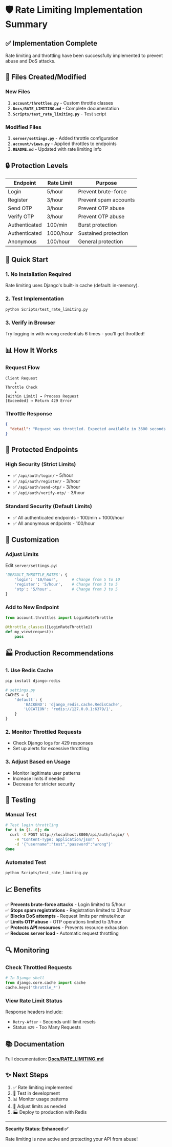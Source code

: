 # 🛡️ Rate Limiting Implementation Summary

## ✅ Implementation Complete

Rate limiting and throttling have been successfully implemented to prevent abuse and DoS attacks.

## 📁 Files Created/Modified

### New Files
1. **`account/throttles.py`** - Custom throttle classes
2. **`Docs/RATE_LIMITING.md`** - Complete documentation
3. **`Scripts/test_rate_limiting.py`** - Test script

### Modified Files
1. **`server/settings.py`** - Added throttle configuration
2. **`account/views.py`** - Applied throttles to endpoints
3. **`README.md`** - Updated with rate limiting info

## 🔒 Protection Levels

| Endpoint | Rate Limit | Purpose |
|----------|-----------|---------|
| Login | 5/hour | Prevent brute-force |
| Register | 3/hour | Prevent spam accounts |
| Send OTP | 3/hour | Prevent OTP abuse |
| Verify OTP | 3/hour | Prevent OTP abuse |
| Authenticated | 100/min | Burst protection |
| Authenticated | 1000/hour | Sustained protection |
| Anonymous | 100/hour | General protection |

## 🚀 Quick Start

### 1. No Installation Required
Rate limiting uses Django's built-in cache (default: in-memory).

### 2. Test Implementation
```bash
python Scripts/test_rate_limiting.py
```

### 3. Verify in Browser
Try logging in with wrong credentials 6 times - you'll get throttled!

## 📊 How It Works

### Request Flow
```
Client Request
    ↓
Throttle Check
    ↓
[Within Limit] → Process Request
[Exceeded] → Return 429 Error
```

### Throttle Response
```json
{
  "detail": "Request was throttled. Expected available in 3600 seconds."
}
```

## 🎯 Protected Endpoints

### High Security (Strict Limits)
- ✅ `/api/auth/login/` - 5/hour
- ✅ `/api/auth/register/` - 3/hour
- ✅ `/api/auth/send-otp/` - 3/hour
- ✅ `/api/auth/verify-otp/` - 3/hour

### Standard Security (Default Limits)
- ✅ All authenticated endpoints - 100/min + 1000/hour
- ✅ All anonymous endpoints - 100/hour

## 🔧 Customization

### Adjust Limits
Edit `server/settings.py`:

```python
'DEFAULT_THROTTLE_RATES': {
    'login': '10/hour',      # Change from 5 to 10
    'register': '5/hour',    # Change from 3 to 5
    'otp': '5/hour',         # Change from 3 to 5
}
```

### Add to New Endpoint
```python
from account.throttles import LoginRateThrottle

@throttle_classes([LoginRateThrottle])
def my_view(request):
    pass
```

## 🏭 Production Recommendations

### 1. Use Redis Cache
```bash
pip install django-redis
```

```python
# settings.py
CACHES = {
    'default': {
        'BACKEND': 'django_redis.cache.RedisCache',
        'LOCATION': 'redis://127.0.0.1:6379/1',
    }
}
```

### 2. Monitor Throttled Requests
- Check Django logs for 429 responses
- Set up alerts for excessive throttling

### 3. Adjust Based on Usage
- Monitor legitimate user patterns
- Increase limits if needed
- Decrease for stricter security

## 🧪 Testing

### Manual Test
```bash
# Test login throttling
for i in {1..6}; do
  curl -X POST http://localhost:8000/api/auth/login/ \
    -H "Content-Type: application/json" \
    -d '{"username":"test","password":"wrong"}'
done
```

### Automated Test
```bash
python Scripts/test_rate_limiting.py
```

## 📈 Benefits

✅ **Prevents brute-force attacks** - Login limited to 5/hour  
✅ **Stops spam registrations** - Registration limited to 3/hour  
✅ **Blocks DoS attempts** - Request limits per minute/hour  
✅ **Limits OTP abuse** - OTP operations limited to 3/hour  
✅ **Protects API resources** - Prevents resource exhaustion  
✅ **Reduces server load** - Automatic request throttling  

## 🔍 Monitoring

### Check Throttled Requests
```python
# In Django shell
from django.core.cache import cache
cache.keys('throttle_*')
```

### View Rate Limit Status
Response headers include:
- `Retry-After` - Seconds until limit resets
- Status `429` - Too Many Requests

## 📚 Documentation

Full documentation: **[Docs/RATE_LIMITING.md](Docs/RATE_LIMITING.md)**

## ✨ Next Steps

1. ✅ Rate limiting implemented
2. 🔄 Test in development
3. 📊 Monitor usage patterns
4. 🔧 Adjust limits as needed
5. 🏭 Deploy to production with Redis

---

**Security Status: Enhanced ✅**

Rate limiting is now active and protecting your API from abuse!

